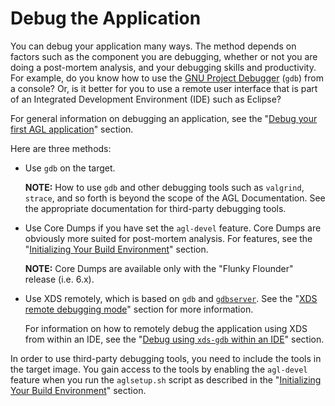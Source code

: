# Debug the Application #

You can debug your application many ways.
The method depends on factors such as the component you are debugging,
whether or not you are doing a post-mortem analysis, and your debugging
skills and productivity.
For example, do you know how to use the
[GNU Project Debugger](https://www.gnu.org/software/gdb/) (`gdb`) from a
console?
Or, is it better for you to use a remote user interface that is part of
an Integrated Development Environment (IDE) such as Eclipse?

For general information on debugging an application, see the
"[Debug your first AGL application](../../../devguides/reference/xds/part-1/5_debug-first-app.html)"
section.

Here are three methods:

   * Use `gdb` on the target.

     **NOTE:** How to use `gdb` and other debugging tools such as `valgrind`, `strace`,
     and so forth is beyond the scope of the AGL Documentation.
     See the appropriate documentation for third-party debugging tools.

   * Use Core Dumps if you have set the `agl-devel` feature.
     Core Dumps are obviously more suited for post-mortem analysis.
     For features, see the
     "[Initializing Your Build Environment](./image-workflow-initialize-build-environment.html#initializing-your-build-environment)"
     section.

     **NOTE:** Core Dumps are available only with the "Flunky Flounder" release (i.e. 6.x).

   * Use XDS remotely, which is based on `gdb` and
     [`gdbserver`](https://en.wikipedia.org/wiki/Gdbserver).
     See the
     "[XDS remote debugging mode](../../../devguides/reference/xds/part-1/5-2_debug-first-app-cmd.html#xds-remote-debugging-mode)"
     section for more information.

     For information on how to remotely debug the application using XDS from within an IDE, see the
     "[Debug using `xds-gdb` within an IDE](../../../devguides/reference/xds/part-1/5-3_debug-first-app-ide.html)"
     section.

   In order to use third-party debugging tools, you need to include the tools in the target image.
   You gain access to the tools by enabling the `agl-devel` feature when you run the
   `aglsetup.sh` script as described in the
   "[Initializing Your Build Environment](./image-workflow-initialize-build-environment.html#initializing-your-build-environment)"
   section.

